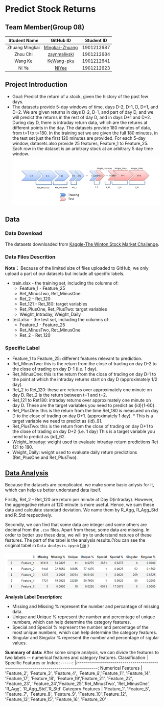 # Predict Stock Returns

## Team Member(Group 08)

Student Name | GitHub ID | Student ID
:---------:  |:---------:|:---------:
Zhuang Mingkai| [Mingkai-Zhuang](http://github.com/Mingkai-Zhuang/PHBS_MLF_2019/) |1901212687
Zhou Chi|[zaynmalivski](http://github.com/zaynmalivski/PHBS_MLF_2019/) | 1901212684
Wang Ke|[KeWang-pku](http://github.com/KeWang-pku/) | 1901212641
Ni Ye|[NiYee](http://github.com/NiYee/) | 1901212623

## Project Introduction
* Goal: Predict the return of a stock, given the history of the past few days.
* The datasets provide 5-day windows of time, days D-2, D-1, D, D+1, and D+2. We are given returns in days D-2, D-1, and part of day D, and we will predict the returns in the rest of day D, and in days D+1 and D+2.
During day D, there is intraday return data, which are the returns at different points in the day. The datasets provide 180 minutes of data, from t=1 to t=180. In the training set we are given the full 180 minutes, in the test set just the first 120 minutes are provided.
For each 5-day window, datasets also provide 25 features, Feature_1 to Feature_25. Each row in the dataset is an arbitrary stock at an arbitrary 5 day time window.
![Explanation](https://github.com/Mingkai-Zhuang/PHBS_MLF_2019/blob/master/Course%20Project/Images/Explanation.jpg)

## Data
### Data Download
The datasets downloaded from [Kaggle-The Winton Stock Market Challenge](https://www.kaggle.com/c/the-winton-stock-market-challenge/data).

### Data Files Descrition
**Note：** Because of the limited size of files uploaded to GitHub, we only upload a part of our datasets but include all specific labels.
* train.xlsx - the training set, including the columns of:
  * Feature_1 - Feature_25
  * Ret_MinusTwo, Ret_MinusOne
  * Ret_2 - Ret_120
  * Ret_121 - Ret_180: target variables
  * Ret_PlusOne, Ret_PlusTwo: target variables
  * Weight_Intraday, Weight_Daily
* test.xlsx - the test set, including the columns of:
  * Feature_1 - Feature_25
  * Ret_MinusTwo, Ret_MinusOne
  * Ret_2 - Ret_120

### Specific Label
* Feature_1 to Feature_25: different features relevant to prediction.
* Ret_MinusTwo: this is the return from the close of trading on day D-2 to the close of trading on day D-1 (i.e. 1 day).
* Ret_MinusOne: this is the return from the close of trading on day D-1 to the point at which the intraday returns start on day D (approximately 1/2 day).
* Ret_2 to Ret_120: these are returns over approximately one minute on day D. Ret_2 is the return between t=1 and t=2.
* Ret_121 to Ret180: intraday returns over approximately one minute on day D. These are the target variables you need to predict as {id}{1-60}.
* Ret_PlusOne: this is the return from the time Ret_180 is measured on day D to the close of trading on day D+1. (approximately 1 day). * This is a target variable we need to predict as {id}_61.
* Ret_PlusTwo: this is the return from the close of trading on day D+1 to the close of trading on day D+2 (i.e. 1 day) This is a target variable you need to predict as {id}_62.
* Weight_Intraday: weight used to evaluate intraday return predictions Ret 121 to 180.
* Weight_Daily: weight used to evaluate daily return predictions (Ret_PlusOne and Ret_PlusTwo).

## [Data Analysis](https://github.com/Mingkai-Zhuang/PHBS_MLF_2019/blob/master/Course%20Project/Code/Data%20Analysis.ipynb)
Because the datasets are complicated, we make some basic anlysis for it, which can help us better understand data itself. 

Firstly, Ret_2 - Ret_120 are return per minute at Day D(intraday). However, the aggregative return at 120 minute is more useful. Hence, we sum these data and calculate standard deviation. We name them by R_Agg,	R_Agg_Std	and R_Std respectively.

Secondly, we can find that some data are integer and some others are decimal from the ```.csv``` files. Apart from these, some data are missing. In order to better use these data, we will try to understand natures of these features. The part of the tabel is the analysis results.(You can see the original tabel in ```Data Analysis.ipynb``` [file](https://github.com/Mingkai-Zhuang/PHBS_MLF_2019/blob/master/Course%20Project/Code/Data%20Analysis.ipynb) )

![data_analysis](https://github.com/Mingkai-Zhuang/PHBS_MLF_2019/blob/master/Course%20Project/Images/data%20analysis.jpg)

**Analysis Label Description:** 
* Missing and Missing % represent the number and percantage of missing data.
* Unique and Unique % represent the number and percentage of unique numbers, which can help determine the category features.
* Special and Special % represent the number and percentage of the most unique numbers, which can help determine the category features.
* Singular and Singular % represent the number and percentage of sigular values.

**Summary of data:**
After some simple analysis, we can divide the features to two labels -- numerical features and category features.
Classification | Specific Features or Index
:------:  |:----------------------------------------------------------------------------------------:
Numerical Features | 'Feature_2', 'Feature_3', 'Feature_4', 'Feature_6','Feature_11', 'Feature_14', 'Feature_17', 'Feature_18', 'Feature_19','Feature_21', 'Feature_22', 'Feature_23', 'Feature_24','Feature_25','Ret_MinusTwo', 'Ret_MinusOne', 'R_Agg', 'R_Agg_Std','R_Std' 
Category Features |  'Feature_1', 'Feature_5', 'Feature_7', 'Feature_8', 'Feature_9', 'Feature_10','Feature_12', 'Feature_13','Feature_15', 'Feature_16', 'Feature_20'
